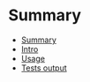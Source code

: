 # Summary

* [Summary](SUMMARY.md)
* [Intro](docs/Introduction.md)
* [Usage](docs/Usage.md)
* [Tests output](docs/Tests_output.md)

